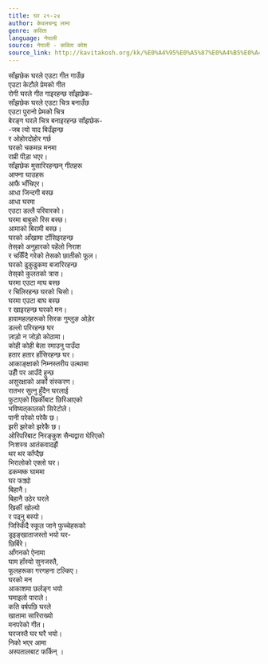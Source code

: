 ```yaml
---
title: घर २१-२४
author: केवलचन्द्र लामा
genre: कविता
language: नेपाली
source: नेपाली - कविता कोश
source_link: http://kavitakosh.org/kk/%E0%A4%95%E0%A5%87%E0%A4%B5%E0%A4%B2%E0%A4%9A%E0%A4%A8%E0%A5%8D%E0%A4%A6%E0%A5%8D%E0%A4%B0_%E0%A4%B2%E0%A4%BE%E0%A4%AE%E0%A4%BE
---
```


सॉंझछेक घरले एउटा गीत गाउँछ  
एउटा केटौले प्रेमको गीत  
रोगी घरले गीत गाइरहन्छ सॉंझछेक-  
सॉंझछेक घरले एउटा चित्र बनाउँछ  
एउटा पुरानो प्रेमको चित्र  
बेरङ्ग घरले चित्र बनाइरहन्छ सॉंझछेक-  
-जब त्यो याद बिउँझन्छ  
र ओहोरदोहोर गर्छ  
घरको चकमन्न मनमा  
राम्री पीड़ा भएर।  
सॉंझछेक मुसारिरहन्छन्‌ गीतहरू  
आफ्ना घाउहरू  
आफै भॉंचिएर।  
आधा जिन्दगी बस्छ  
आधा घरमा  
एउटा डल्लै परिवारको।  
घरमा बाबुको रिस बस्छ।  
आमाको बिरामी बस्छ।  
घरको आँखामा टॉंसिइरहन्छ  
तेस्‌को अनुहारको पहेंलो निराश  
र चर्किँदै गरेको तेसको छातीको फूल।  
घरको ढुकुढुकमा बजारिरहन्छ  
तेस्‌को कुलतको त्रास।  
घरमा एउटा माघ बस्छ  
र चिलिरहन्छ घरको चिसो।  
घरमा एउटा बाघ बस्छ  
र खाइरहन्छ घरको मन।  
हावामहलहरूको सिरक गुम्लुङ ओड़ेर  
डल्लो परिरहन्छ घर  
जा़ड़ो न जोड़ो कोठामा।  
कोही कोही बेला रमाउनु पाउँदा  
हतार हतार हॉंसिरहन्छ घर।  
आकाङ्‌क्षाको निम्नस्तरीय उल्थामा  
उहीँ पर आउँदै हुन्छ  
असुरक्षाको अर्को संस्करण।  
रातभर सुत्नु हुँदैन घरलाई  
फुटाएको खिर्कीबाट छिरिआएको  
भविष्यत्‌कालको सिरेटोले।  
पानी परेको परेकै छ।  
झरी झरेको झरेकै छ।  
ओरिपरिबाट निरङ्‌कुश सैन्यद्वारा घेरिएको  
निःशस्त्र आतंकवादझैं  
थर थर कॉंप्दैछ  
भिरालोको एक्लो घर।  
ढकम्क्क घाममा  
घर फक्र्यो  
बिहानै।  
बिहानै उठेर घरले  
खिर्की खोल्यो  
र पढ्नु बस्यो।  
जिस्किँदै स्कूल जाने फुच्चेहरूको  
ड्रइङ्खाताजस्तो भयो घर-  
छिर्बिरे।  
आँगनको ऐनामा  
घाम हॉंस्यो सुनजस्तै,  
फूलहरूका गरगहना टल्किए।  
घरको मन  
आकाशमा छर्लङ्ग भयो  
घमाइलो पाराले।  
कति वर्षपछि घरले  
खातामा सारिराख्यो  
मनपरेको गीत।  
घरजस्तै घर घरै भयो।  
निको भएर आमा  
अस्पतालबाट फर्किन्‌ ।
